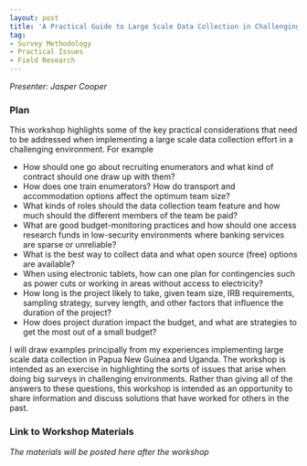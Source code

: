 ```yaml
---
layout: post
title: 'A Practical Guide to Large Scale Data Collection in Challenging Environments'
tag:
- Survey Methodology
- Practical Issues
- Field Research
---
```


*Presenter: Jasper Cooper*

### Plan

This workshop highlights some of the key practical considerations that need to be addressed when implementing a large scale data collection effort in a challenging environment. For example

- How should one go about recruiting enumerators and what kind of contract should one draw up with them?
- How does one train enumerators? How do transport and accommodation options affect the optimum team size?
- What kinds of roles should the data collection team feature and how much should the different members of the team be paid?
- What are good budget-monitoring practices and how should one access research funds in low-security environments where banking services are sparse or unreliable?
- What is the best way to collect data and what open source (free) options are available?
- When using electronic tablets, how can one plan for contingencies such as power cuts or working in areas without access to electricity?
- How long is the project likely to take, given team size, IRB requirements, sampling strategy, survey length, and other factors that influence the duration of the project?
- How does project duration impact the budget, and what are strategies to get the most out of a small budget?

I will draw examples principally from my experiences implementing large scale data collection in Papua New Guinea and Uganda. The workshop is intended as an exercise in highlighting the sorts of issues that arise when doing big surveys in challenging environments. Rather than giving all of the answers to these questions, this workshop is intended as an opportunity to share information and discuss solutions that have worked for others in the past.

### Link to Workshop Materials

*The materials will be posted here after the workshop*